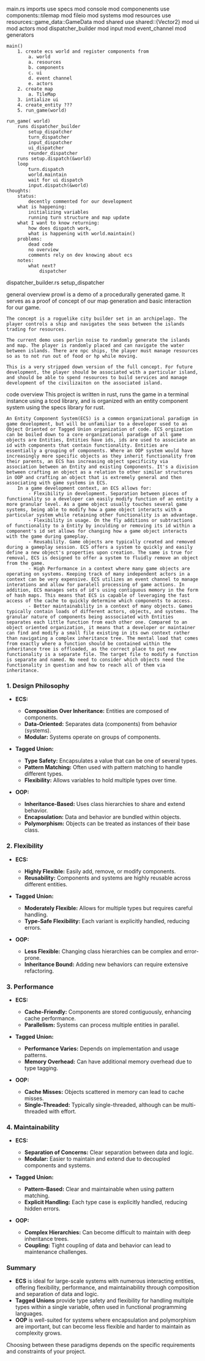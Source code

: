 main.rs
    imports
        use specs
        mod console
        mod componenents
        use components::tilemap
        mod fileio 
        mod systems
        mod resources
        use resources::game_data::GameData
        mod shared
        use shared::{Vector2}
        mod ui
        mod actors
        mod dispatcher_builder
        mod input
        mod event_channel
        mod generators

    main()
        1. create ecs world and register components from 
            a. world
            a. resources
            b. components
            c. ui
            d. event channel
            e. actors
        2. create map
            a. TileMap
        3. intialize ui
        4. create_entity ???
        5. run_game(world)

    run_game( world)
        runs dispatcher_builder
            setup_dispatcher
            turn_dispatcher
            input_dispatcher
            ui_dispatcher
            reunder_dispatcher
        runs setup.dispatch(&world)
        loop
            turn.dispatch
            world.maintain
            wait for ui dispatch
            input.dispatch(&world)
    thoughts:
        status:
            decently commented for our development
        what is happening:
            initializing variables
            running turn structure and map update
        what I want to know returning:
            how does dispatch work,
            what is happening with world.maintain()
        problems:
            dead code
            no overview
            comments rely on dev knowing about ecs
        notes:
            what next?
                dispatcher

dispatcher_builder.rs
    setup_dispatcher
        
general overview
    prowl is a demo of a procedurally generated game. It serves as a proof of concept of our map generation and basic interaction for our game. 

    The concept is a roguelike city builder set in an archipelago. The player controls a ship and navigates the seas between the islands trading for resources.

    The current demo uses perlin noise to randomly generate the islands and map. The player is randomly placed and can navigate the water between islands. There are npc ships, the player must manage resources so as to not run out of food or hp while moving. 

    This is a very stripped down version of the full concept. For future development, the player should be associated with a particular island, and should be able to spend resources to build services and manage development of the civilizaiton on the associated island. 

code overview
    This project is written in rust, runs the game in a terminal instance using a tcod library, and is organized with an entity component system using the specs library for rust. 

    An Entity Component System(ECS) is a common organizational paradigm in game development, but will be unfamiliar to a developer used to an Object Oriented or Tagged Union organization of code. ECS orgization can be boiled down to a core organizational paradigm of all game objects are Entities, Entities have ids, ids are used to associate an id with components that contain functionality. Entities are essentially a grouping of components. Where an OOP system would have increasingly more specific objects as they inherit functionality from their parents, an ECS has increasing object specificity via association between an Entity and existing Components. It's a division between crafting an object as a relation to other similar structures in OOP and crafting an object that is extremely general and then associating with game systems in ECS. 
        In a game development context, an ECS allows for:
            - Flexibility in development. Separation between pieces of functionality so a developer can easily modify function of an entity a more granular level. As a game object usually touches several game systems, being able to modify how a game object interacts with a particular system while retaining other functionality is an advantage.
            - Flexibility in usage. On the fly additions or subtractions of functionality to a Entity by inculding or removing its id within a component's id set allows for changing how a game object interacts with the game during gameplay.
            - Reusability. Game objects are typically created and removed during a gameplay session. ECS offers a system to quickly and easily define a new object's properties upon creation. The same is true for removal, ECS is designed to offer a system to fluidly remove an object from the game.
            - High Performance in a context where many game objects are operating on systems. Keeping track of many independent actors in a context can be very expensive. ECS utilizes an event channel to manage interations and allow for paralell processing of game actions. In addition, ECS manages sets of id's using contiguous memory in the form of hash maps. This means that ECS is capable of leveraging the fast access of the cache to quickly determine which components to access. 
            - Better maintainability in a context of many objects. Games typically contain loads of different actors, objects, and systems. The granular nature of components being asssociated with Entities separates each little function from each other one. Compared to an object oriented organization, it means that a developer or maintainer can find and modify a small file existing in its own context rather than navigating a complex inheritance tree. The mental load that comes from exactly where a function should be contained within the inheritance tree is offloaded, as the correct place to put new functionality is a separate file. The target file to modify a function is separate and named. No need to consider which objects need the functionality in question and how to reach all of them via inheritance. 

    



### 1. **Design Philosophy**

- **ECS:**
  - **Composition Over Inheritance:** Entities are composed of components.
  - **Data-Oriented:** Separates data (components) from behavior (systems).
  - **Modular:** Systems operate on groups of components.

- **Tagged Union:**
  - **Type Safety:** Encapsulates a value that can be one of several types.
  - **Pattern Matching:** Often used with pattern matching to handle different types.
  - **Flexibility:** Allows variables to hold multiple types over time.

- **OOP:**
  - **Inheritance-Based:** Uses class hierarchies to share and extend behavior.
  - **Encapsulation:** Data and behavior are bundled within objects.
  - **Polymorphism:** Objects can be treated as instances of their base class.

### 2. **Flexibility**

- **ECS:**
  - **Highly Flexible:** Easily add, remove, or modify components.
  - **Reusability:** Components and systems are highly reusable across different entities.

- **Tagged Union:**
  - **Moderately Flexible:** Allows for multiple types but requires careful handling.
  - **Type-Safe Flexibility:** Each variant is explicitly handled, reducing errors.

- **OOP:**
  - **Less Flexible:** Changing class hierarchies can be complex and error-prone.
  - **Inheritance Bound:** Adding new behaviors can require extensive refactoring.

### 3. **Performance**

- **ECS:**
  - **Cache-Friendly:** Components are stored contiguously, enhancing cache performance.
  - **Parallelism:** Systems can process multiple entities in parallel.

- **Tagged Union:**
  - **Performance Varies:** Depends on implementation and usage patterns.
  - **Memory Overhead:** Can have additional memory overhead due to type tagging.

- **OOP:**
  - **Cache Misses:** Objects scattered in memory can lead to cache misses.
  - **Single-Threaded:** Typically single-threaded, although can be multi-threaded with effort.

### 4. **Maintainability**

- **ECS:**
  - **Separation of Concerns:** Clear separation between data and logic.
  - **Modular:** Easier to maintain and extend due to decoupled components and systems.

- **Tagged Union:**
  - **Pattern-Based:** Clear and maintainable when using pattern matching.
  - **Explicit Handling:** Each type case is explicitly handled, reducing hidden errors.

- **OOP:**
  - **Complex Hierarchies:** Can become difficult to maintain with deep inheritance trees.
  - **Coupling:** Tight coupling of data and behavior can lead to maintenance challenges.

### Summary

- **ECS** is ideal for large-scale systems with numerous interacting entities, offering flexibility, performance, and maintainability through composition and separation of data and logic.
- **Tagged Unions** provide type safety and flexibility for handling multiple types within a single variable, often used in functional programming languages.
- **OOP** is well-suited for systems where encapsulation and polymorphism are important, but can become less flexible and harder to maintain as complexity grows. 

Choosing between these paradigms depends on the specific requirements and constraints of your project.
